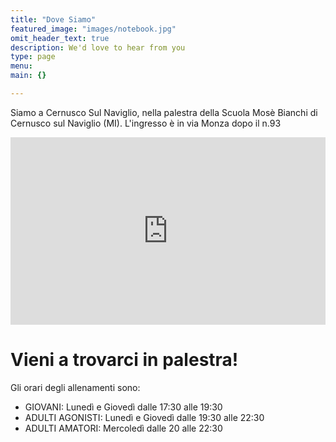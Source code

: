 ```yaml
---
title: "Dove Siamo"
featured_image: "images/notebook.jpg"
omit_header_text: true
description: We'd love to hear from you
type: page
menu: 
main: {}

---
```


Siamo a Cernusco Sul Naviglio, nella palestra della Scuola Mosè Bianchi di Cernusco sul Naviglio (MI). L'ingresso è in via Monza dopo il n.93

<iframe src="https://www.google.com/maps/embed?pb=!1m18!1m12!1m3!1d2795.2874817924276!2d9.320173451479155!3d45.524420137341!2m3!1f0!2f0!3f0!3m2!1i1024!2i768!4f13.1!3m3!1m2!1s0x4786b7d6db93306d%3A0x8c85b34a24c92d5d!2sA.S.D.%20TENNISTAVOLO%20MORELLI!5e0!3m2!1sit!2sit!4v1569355644448!5m2!1sit!2sit" width="100%" height="300" frameborder="0" style="border:0;" allowfullscreen=""></iframe>

# Vieni a trovarci in palestra!

Gli orari degli allenamenti sono:

* GIOVANI: Lunedì e Giovedì dalle 17:30 alle 19:30
* ADULTI AGONISTI: Lunedì e Giovedì dalle 19:30 alle 22:30
* ADULTI AMATORI: Mercoledì dalle 20 alle 22:30

